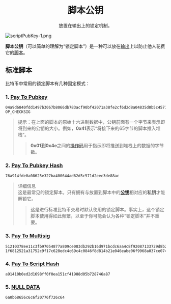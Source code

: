 # <center>脚本公钥<center>
<center>放置在输出上的锁定机制。</center>

![scriptPubKey-1.png](img/scriptPubKey-1.png)

**脚本公钥**（可以简单的理解为“锁定脚本”）是一种可以放在[输出](../output.md)上以防止他人花费它的[脚本](../../../../Script/Script.md)。

## 标准脚本
比特币中常用的锁定脚本有几种固定模式：

### 1. [Pay To Pubkey](../../../../Script/P2PK/P2PK.md)
```
04a9d6840fdd1497b3067b8066db783acf90bf42071a38fe2cf6d2d8a04835d0b5c45716d8d6012ab5d56c7824c39718f7bc7486d389cd0047f53785f9a63c0c9d OP_CHECKSIG
```
>提示：在上面的脚本的原始十六进制数据中，公钥前面有一个字节来表示即将到来的公钥的大小。例如，**0x41**表示“将接下来的65字节的脚本推入堆栈”。
>>**0x01到0x4e**之间的[操作码](https://en.bitcoin.it/wiki/Script#Constants)用于指示即将推送到堆栈上的数据的字节数。

### 2. [Pay To Pubkey Hash](../../../../Script/P2PKH/P2PKH.md)
```
76a914fde0a08625e327ba400644ad62d5c571d2eec3de88ac
```

>详细信息  
这是最常见的锁定脚本。只有拥有与放置到脚本中的[**公钥**](../../../../Keys/Public%20Key/Public%20Key.md)相对应的**私钥**才能解锁它。
>>这是进行标准比特币交易时默认使用的锁定脚本。事实上，这个锁定脚本使用得如此频繁，以至于你可能会认为各种“锁定脚本”并不重要。

### 3. [Pay To Multisig](../../../../Script/P2MS/P2MS.md)
```
51210378ee11c3fb97054877a809ce083db292b16d971bcdc6aa4c8f92087133729d8b211283b5fbf5cc62d4399dfa1025c3e306295264494722c5085ceadadf129 1f6812521a31752c9f17c628edc4c69c4c0846f8d814b21e046eabe06f9968a037ce0741c7453ae
```

### 4. [Pay To Script Hash](../../../../Script/P2SH/P2SH.md)
```
a91410b0ed2d1698ff0f0ea151cf41988d05b728746a87
```

### 5. [NULL DATA](../../../../Script/NULL%20DATA/NULL%20DATA.md)
```
6a0b68656c6c6f20776f726c64
```
